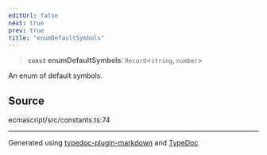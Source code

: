 ```yaml
---
editUrl: false
next: true
prev: true
title: "enumDefaultSymbols"
---
```


> **`const`** **enumDefaultSymbols**: `Record`\<`string`, `number`\>

An enum of default symbols.

## Source

ecmascript/src/constants.ts:74

***

Generated using [typedoc-plugin-markdown](https://www.npmjs.com/package/typedoc-plugin-markdown) and [TypeDoc](https://typedoc.org/)
